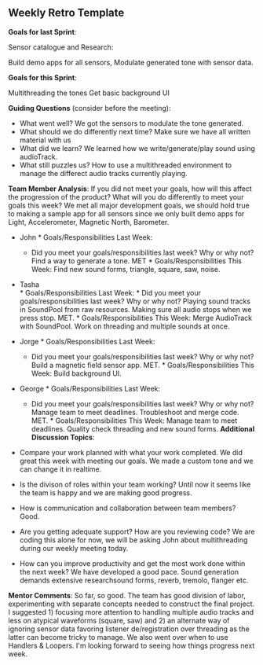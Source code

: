 ## Weekly Retro Template  

**Goals for last Sprint**:

Sensor catalogue and Research:

Build demo apps for all sensors, 
Modulate generated tone with sensor data.

**Goals for this Sprint**:

Multithreading the tones
Get basic background UI

**Guiding Questions** (consider before the meeting):

  *  What went well?
      We got the sensors to modulate the tone generated.
  *  What should we do differently next time?
      Make sure we have all written material with us
  *  What did we learn?
      We learned how we write/generate/play sound using audioTrack.
  *  What still puzzles us?
      How to use a multithreaded environment to manage the differect audio tracks currently playing.
 
**Team Member Analysis**:
If you did not meet your goals, how will this affect the progression of the product? What will you do differently to meet your goals this week?
We met all major development goals, we should hold true to making a sample app for all sensors since we only built demo apps for Light, Accelerometer, Magnetic North, Barometer.
  *  John
    * Goals/Responsibilities Last Week:
        * Did you meet your goals/responsibilities last week? Why or why not?
      Find a way to generate a tone. MET
    * Goals/Responsibilities This Week:
      Find new sound forms, triangle, square, saw, noise.
  *  Tasha    
    * Goals/Responsibilities Last Week:
         * Did you meet your goals/responsibilities last week? Why or why not?
      Playing sound tracks in SoundPool from raw resources. Making sure all audio stops when we press stop. MET.
    * Goals/Responsibilities This Week:
      Merge AudioTrack with SoundPool. Work on threading and multiple sounds at once.
  *  Jorge
    * Goals/Responsibilities Last Week:
        * Did you meet your goals/responsibilities last week? Why or why not?
      Build a magnetic field sensor app. MET.
    * Goals/Responsibilities This Week:
      Build background UI.
  *  George
    * Goals/Responsibilities Last Week:
       * Did you meet your goals/responsibilities last week? Why or why not?
      Manage team to meet deadlines. Troubleshoot and merge code. MET.
    * Goals/Responsibilities This Week:
      Manage team to meet deadlines. Quality check threading and new sound forms.
**Additional Discussion Topics**:

  *  Compare your work planned with what your work completed. 
      We did great this week with meeting our goals. We made a custom tone and we can change it in realtime.
  *  Is the divison of roles within your team working?
      Until now it seems like the team is happy and we are making good progress.
  *  How is communication and collaboration between team members?
      Good.
  *  Are you getting adequate support? How are you reviewing code?
      We are coding this alone for now, we will be asking John about multithreading during our weekly meeting today.
  *  How can you improve productivity and get the most work done within the next week?
      We have developed a good pace. Sound generation demands extensive researchsound forms, reverb, tremolo, flanger etc.

**Mentor Comments**:
So far, so good.  The team has good division of labor, experimenting with separate concepts needed to construct the final project.  I suggested 1) focusing more attention to handling multiple audio tracks and less on atypical waveforms (square, saw) and 2) an alternate way of ignoring sensor data favoring listener de/registration over threading as the latter can become tricky to manage.  We also went over when to use Handlers & Loopers.  I'm looking forward to seeing how things progress next week.
